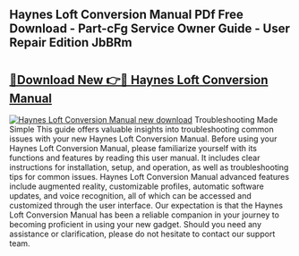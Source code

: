 ## Haynes Loft Conversion Manual PDf Free Download - Part-cFg Service Owner Guide - User Repair Edition JbBRm

# <h2><a href="http://cf17315.oget.top/?id=Haynes+Loft+Conversion+Manual">🔗Download New 👉🔴 Haynes Loft Conversion Manual</a></h2>

[![Haynes Loft Conversion Manual new download](https://i.imgur.com/5g1atiW.png)](http://cf17315.oget.top/?id=Haynes+Loft+Conversion+Manual)
Troubleshooting Made Simple This guide offers valuable insights into troubleshooting common issues with your new Haynes Loft Conversion Manual. Before using your Haynes Loft Conversion Manual, please familiarize yourself with its functions and features by reading this user manual. It includes clear instructions for installation, setup, and operation, as well as troubleshooting tips for common issues. Haynes Loft Conversion Manual advanced features include augmented reality, customizable profiles, automatic software updates, and voice recognition, all of which can be accessed and customized through the user interface. Our expectation is that the Haynes Loft Conversion Manual has been a reliable companion in your journey to becoming proficient in using your new gadget. Should you need any assistance or clarification, please do not hesitate to contact our support team.
